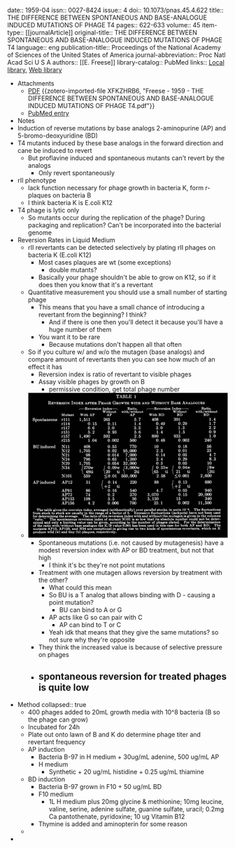 date:: 1959-04
issn:: 0027-8424
issue:: 4
doi:: 10.1073/pnas.45.4.622
title:: THE DIFFERENCE BETWEEN SPONTANEOUS AND BASE-ANALOGUE INDUCED MUTATIONS OF PHAGE T4
pages:: 622-633
volume:: 45
item-type:: [[journalArticle]]
original-title:: THE DIFFERENCE BETWEEN SPONTANEOUS AND BASE-ANALOGUE INDUCED MUTATIONS OF PHAGE T4
language:: eng
publication-title:: Proceedings of the National Academy of Sciences of the United States of America
journal-abbreviation:: Proc Natl Acad Sci U S A
authors:: [[E. Freese]]
library-catalog:: PubMed
links:: [Local library](zotero://select/library/items/4YF9745D), [Web library](https://www.zotero.org/users/6106196/items/4YF9745D)

- Attachments
	- [PDF](zotero://select/library/items/XFKZHRB6) {{zotero-imported-file XFKZHRB6, "Freese - 1959 - THE DIFFERENCE BETWEEN SPONTANEOUS AND BASE-ANALOGUE INDUCED MUTATIONS OF PHAGE T4.pdf"}}
	- [PubMed entry](http://www.ncbi.nlm.nih.gov/pubmed/16590424)
- Notes
- Induction of reverse mutations by base analogs 2-aminopurine (AP) and 5-bromo-deoxyuridine (BD)
- T4 mutants induced by these base analogs in the forward direction and cane be induced to revert
	- But proflavine induced and spontaneous mutants can't revert by the analogs
		- Only revert spontaneously
- rII phenotype
	- lack function necessary for phage growth in bacteria K, form r-plaques on bacteria B
	- I think bacteria K is E.coli K12
- T4 phage is lytic only
	- So mutants occur during the replication of the phage? During packaging and replication? Can't be incorporated into the bacterial genome
- Reversion Rates in Liquid Medium
	- rII revertants can be detected selectively by plating rII phages on bacteria K (E.coli K12)
		- Most cases plaques are wt (some exceptions)
			- double  mutants?
		- Basically your phage shouldn't be able to grow on K12, so if it does then you know that it's a revertant
	- Quantitative measurement you should use a small number of starting phage
		- This means that you have a small chance of introducing a revertant from the beginning? I think?
			- And if there is one then you'll detect it because you'll have a huge number of them
		- You want it to be rare
			- Because mutations don't happen all that often
	- So if you culture w/ and w/o the mutagen (base analogs) and compare amount of revertants then you can see how much of an effect it has
		- Reversion index is ratio of revertant to visible phages
		- Assay visible phages by growth on B
			- permissive condition, get total phage number
	- ![image.png](../assets/image_1757447789079_0.png)
		- Spontaneous mutations (i.e. not caused by mutagenesis) have a modest reversion index with AP or BD treatment, but not that high
			- I think it's bc they're not point mutations
		- Treatment with one mutagen allows reversion by treatment with the other?
			- What could this mean
			- So BU is a T analog that allows binding with D - causing a point mutation?
				- BU can bind to A or G
			- AP acts like G so can pair with C
				- AP can bind to T or C
			- Yeah idk that means that they give the same mutations? so not sure why they're opposite
		- They think the increased value is because of selective pressure on phages
		- spontaneous reversion for treated phages is quite low
			-
- Method
  collapsed:: true
	- 400 phages added to 20mL growth media with 10^8 bacteria (B so the phage can grow)
	- Incubated for 24h
	- Plate out onto lawn of B and K do determine phage titer and revertant frequency
	- AP induction
		- Bacteria B-97 in H medium + 30ug/mL adenine, 500 ug/mL AP
		- H medium
			- Synthetic + 20 ug/mL histidine + 0.25 ug/mL thiamine
	- BD induction
		- Bacteria B-97 grown in F10 + 50 ug/mL BD
		- F10 medium
			- 1L H medium plus 20mg glycine & methionine; 10mg leucine, valine, serine, adenine sulfate, guanine sulfate, uracil; 0.2mg Ca pantothenate, pyridoxine; 10 ug Vitamin B12
		- Thymine is added and aminopterin for some reason
	-
-